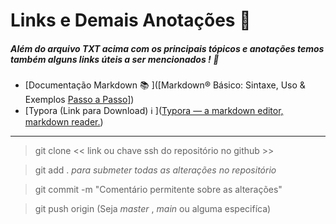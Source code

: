 # Links e Demais Anotações :eagle:



##### Além do arquivo TXT acima com os principais tópicos e anotações temos também alguns links úteis a ser mencionados !  :file_folder:

- [Documentação Markdown :books: ]([Markdown® Básico: Sintaxe, Uso & Exemplos [Passo a Passo\]](https://markdown.net.br/sintaxe-basica/))
- [Typora (Link para Download) :information_source: ]([Typora — a markdown editor, markdown reader.](https://typora.io/))



--------------------

> git clone << link ou chave ssh do repositório no github >>

> git add . _para submeter todas as alterações no repositório_

> git commit -m "Comentário permitente sobre as alterações" 

> git push origin <branch> (Seja _master_ , _main_ ou alguma especifíca)

